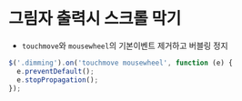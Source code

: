 # 그림자 출력시 스크롤 막기
- `touchmove`와 `mousewheel`의 기본이벤트 제거하고 버블링 정지

```js
$('.dimming').on('touchmove mousewheel', function (e) {
  e.preventDefault();
  e.stopPropagation();
});
```
